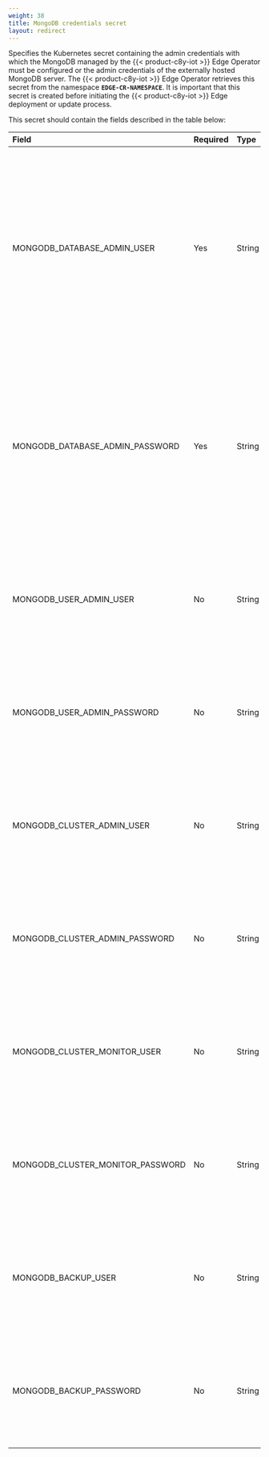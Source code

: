 ```yaml
---
weight: 38
title: MongoDB credentials secret
layout: redirect
---
```


Specifies the Kubernetes secret containing the admin credentials with which the MongoDB managed by the {{< product-c8y-iot >}} Edge Operator must be configured or the admin credentials of the externally hosted MongoDB server. The {{< product-c8y-iot >}} Edge Operator retrieves this secret from the namespace **`EDGE-CR-NAMESPACE`**. It is important that this secret is created before initiating the {{< product-c8y-iot >}} Edge deployment or update process.

This secret should contain the fields described in the table below:

|<div style="width:150px">Field</div>|Required|<div style="width:70px">Type</div>|Default|Description|
|:---|:---|:---|:---|:---|
|MONGODB_DATABASE_ADMIN_USER|Yes|String||Database admin username with which the MongoDB managed by the {{< product-c8y-iot >}} Edge Operator or the username of the externally hosted MongoDB server is configured.
|MONGODB_DATABASE_ADMIN_PASSWORD|Yes|String||Database admin password with which MongoDB managed by the {{< product-c8y-iot >}} Edge Operator or the password for the externally hosted MongoDB server is configured.
|MONGODB_USER_ADMIN_USER|No|String|userAdmin|Only used when MongoDB is deployed and managed by the {{< product-c8y-iot >}} Edge Operator.
|MONGODB_USER_ADMIN_PASSWORD|No|String|Password provided in the field `MONGODB_DATABASE_ADMIN_PASSWORD`|Only used when MongoDB is deployed and managed by the {{< product-c8y-iot >}} Edge Operator.
|MONGODB_CLUSTER_ADMIN_USER|No|String|clusterAdmin|Only used when MongoDB is deployed and managed by the {{< product-c8y-iot >}} Edge Operator.
|MONGODB_CLUSTER_ADMIN_PASSWORD|No|String|Password provided in the field `MONGODB_DATABASE_ADMIN_PASSWORD`|Only used when MongoDB is deployed and managed by the {{< product-c8y-iot >}} Edge Operator.
|MONGODB_CLUSTER_MONITOR_USER|No|String|clusterMonitor|Only used when MongoDB is deployed and managed by the {{< product-c8y-iot >}} Edge Operator.
|MONGODB_CLUSTER_MONITOR_PASSWORD|No|String|Password provided in the field `MONGODB_DATABASE_ADMIN_PASSWORD`|Only used when MongoDB is deployed and managed by the {{< product-c8y-iot >}} Edge Operator.
|MONGODB_BACKUP_USER|No|String |backup|Only used when MongoDB is deployed and managed by the {{< product-c8y-iot >}} Edge Operator.
|MONGODB_BACKUP_PASSWORD|No|String|Password provided in the field `MONGODB_DATABASE_ADMIN_PASSWORD`|Only used when MongoDB is deployed and managed by the {{< product-c8y-iot >}} Edge Operator.
